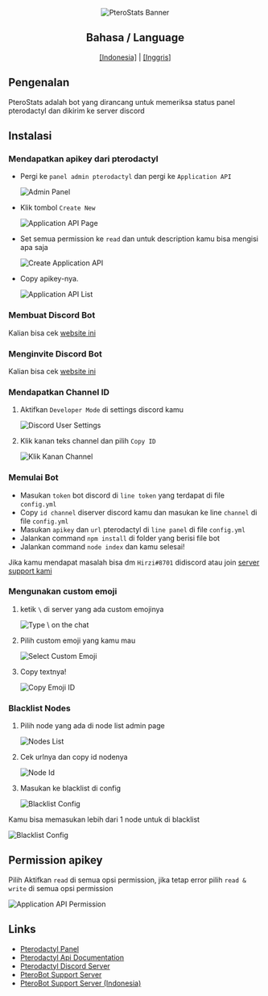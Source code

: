 <div align="center">

![PteroStats Banner](https://cdn.discordapp.com/attachments/626755594526916629/978478722489393153/20220524_090325.png)

## Bahasa / Language
[[Indonesia]](https://github.com/HirziDevs/PteroStats/blob/dev/Indo.md) | [[Inggris]](https://github.com/HirziDevs/PteroStats/blob/dev/README.md)

</div>

## Pengenalan
PteroStats adalah bot yang dirancang untuk memeriksa status panel pterodactyl dan dikirim ke server discord

## Instalasi

### Mendapatkan apikey dari pterodactyl
- Pergi ke `panel admin pterodactyl` dan pergi ke `Application API`

    ![Admin Panel](https://usercontent.catto.pictures/hirzi/d5225df9-7395-491b-a214-dcd110b12308.png)

- Klik tombol `Create New`

    ![Application API Page](https://usercontent.catto.pictures/hirzi/5ac33e25-ac37-416a-99a6-46d860a51645.png)

- Set semua permission ke `read` dan untuk description kamu bisa mengisi apa saja

    ![Create Application API](https://usercontent.catto.pictures/hirzi/a0c4a721-e1eb-483f-9a36-0c2aaa213186.png)

- Copy apikey-nya.

    ![Application API List](https://usercontent.catto.pictures/hirzi/086111e0-0ffa-48ee-8839-801e0c3678cc.png)

### Membuat Discord Bot
Kalian bisa cek [website ini](https://discordjs.guide/preparations/setting-up-a-bot-application.html)

### Menginvite Discord Bot
Kalian bisa cek [website ini](https://discordjs.guide/preparations/adding-your-bot-to-servers.html)

### Mendapatkan Channel ID
1. Aktifkan `Developer Mode` di settings discord kamu

    ![Discord User Settings](https://usercontent.catto.pictures/hirzi/c5e825d1-c323-4b19-a11b-e2f004d4906e.png)

2. Klik kanan teks channel dan pilih `Copy ID`

    ![Klik Kanan Channel](https://usercontent.catto.pictures/hirzi/e5fa4f62-b28f-45fd-a544-429f23899edb.png)

### Memulai Bot
- Masukan `token` bot discord di `line token` yang terdapat di file `config.yml`
- Copy `id channel` diserver discord kamu dan masukan ke line `channel` di file `config.yml`
- Masukan `apikey` dan `url` pterodactyl di `line panel` di file `config.yml`
- Jalankan command `npm install` di folder yang berisi file bot
- Jalankan command `node index` dan kamu selesai!

Jika kamu mendapat masalah bisa dm `Hirzi#8701` didiscord atau join [server support kami](https://discord.gg/zv6maQRah3)

### Mengunakan custom emoji
1. ketik `\` di server yang ada custom emojinya

    ![Type \ on the chat](https://usercontent.catto.pictures/hirzi/1f59b255-7c5d-48f2-ab93-5358429cec83.png)

2. Pilih custom emoji yang kamu mau

    ![Select Custom Emoji](https://usercontent.catto.pictures/hirzi/38098261-7257-4e4d-8945-4ac5c252c952.png)

3. Copy textnya!

    ![Copy Emoji ID](https://usercontent.catto.pictures/hirzi/33800ccf-9ed5-4d54-9747-2983b23e1755.png)

### Blacklist Nodes
1. Pilih node yang ada di node list admin page
    
    ![Nodes List](https://usercontent.catto.pictures/hirzi/5699fdbd-7c3c-4fa5-ae2c-d0ccb39cb69e.png)

2. Cek urlnya dan copy id nodenya

    ![Node Id](https://usercontent.catto.pictures/hirzi/45f855fc-6d96-4b23-a96e-892071189d01.png)

3. Masukan ke blacklist di config

    ![Blacklist Config](https://usercontent.catto.pictures/hirzi/9c40da3d-fa01-447e-aa86-7871da9da282.png)

Kamu bisa memasukan lebih dari 1 node untuk di blacklist

![Blacklist Config](https://usercontent.catto.pictures/hirzi/f2a34ca9-accf-4d31-a246-f9dcc6a2fd75.png)

## Permission apikey

Pilih Aktifkan `read` di semua opsi permission, jika tetap error pilih `read & write` di semua opsi permission

![Application API Permission](https://media.discordapp.net/attachments/819757140155564062/876320084992331816/Screenshot_2021-08-15-11-20-05-56.jpg)

## Links

- [Pterodactyl Panel](https://pterodactyl.io)
- [Pterodactyl Api Documentation](https://dashflo/docs/api/pterodactyl/v1)
- [Pterodactyl Discord Server](https://discord.gg/pterodactyl)
- [PteroBot Support Server](https://discord.gg/zv6maQRah3)
- [PteroBot Support Server (Indonesia)](https://discord.gg/EYaFB7WSg6)